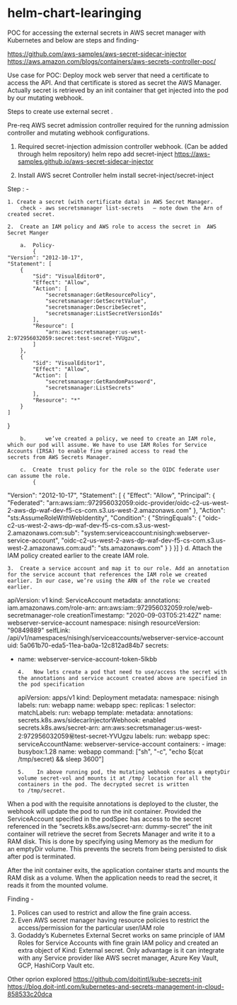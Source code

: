 # helm-chart-learinging

POC for accessing the external secrets in AWS secret manager with Kubernetes and below are steps and finding-

https://github.com/aws-samples/aws-secret-sidecar-injector
https://aws.amazon.com/blogs/containers/aws-secrets-controller-poc/

Use case for POC: Deploy mock web server that need a certificate to access the API. And that certificate is stored as secret the AWS Manager.
Actually secret is retrieved by an init container that get injected into the pod by our mutating webhook.

Steps to create use external secret .

Pre-req
AWS secret admission controller required for the running admission controller and mutating webhook configurations.

1. Required secret-injection admission controller webhook. (Can be added through helm repository)
   helm repo add secret-inject https://aws-samples.github.io/aws-secret-sidecar-injector

2. Install AWS secret Controller
   helm install secret-inject/secret-inject

Step : -

    1. Create a secret (with certificate data) in AWS Secret Manager.
    	check - aws secretsmanager list-secrets   — note down the Arn of created secret.

    2.  Create an IAM policy and AWS role to access the secret in  AWS Secret Manger

    	a. 	Policy-
    		{
    "Version": "2012-10-17",
    "Statement": [
        {
            "Sid": "VisualEditor0",
            "Effect": "Allow",
            "Action": [
                "secretsmanager:GetResourcePolicy",
                "secretsmanager:GetSecretValue",
                "secretsmanager:DescribeSecret",
                "secretsmanager:ListSecretVersionIds"
            ],
            "Resource": [
                "arn:aws:secretsmanager:us-west-2:972956032059:secret:test-secret-YVUgzu",
            ]
        },
        {
            "Sid": "VisualEditor1",
            "Effect": "Allow",
            "Action": [
                "secretsmanager:GetRandomPassword",
                "secretsmanager:ListSecrets"
            ],
            "Resource": "*"
        }
    ]

}

    	b.  	we’ve created a policy, we need to create an IAM role, which our pod will assume. We have to use IAM Roles for Service Accounts (IRSA) to enable fine grained access to read the 				secrets from AWS Secrets Manager.

    	c.	Create  trust policy for the role so the OIDC federate user can assume the role.
    		{

"Version": "2012-10-17",
"Statement": [
{
"Effect": "Allow",
"Principal": {
"Federated": "arn:aws:iam::972956032059:oidc-provider/oidc-c2-us-west-2-aws-dp-waf-dev-f5-cs-com.s3.us-west-2.amazonaws.com"
},
"Action": "sts:AssumeRoleWithWebIdentity",
"Condition": {
"StringEquals": {
"oidc-c2-us-west-2-aws-dp-waf-dev-f5-cs-com.s3.us-west-2.amazonaws.com:sub": "system:serviceaccount:nisingh:webserver-service-account",
"oidc-c2-us-west-2-aws-dp-waf-dev-f5-cs-com.s3.us-west-2.amazonaws.com:aud": "sts.amazonaws.com"
}
}
}]
}
d. Attach the IAM policy created earlier to the create IAM role.

    3. 	Create a service account and map it to our role. Add an annotation for the service account that references the IAM role we created earlier. In our case, we’re using the ARN of the role we created earlier.

apiVersion: v1
kind: ServiceAccount
metadata:
annotations:
iam.amazonaws.com/role-arn: arn:aws:iam::972956032059:role/web-secretmanager-role
creationTimestamp: "2020-09-03T05:21:42Z"
name: webserver-service-account
namespace: nisingh
resourceVersion: "90849889"
selfLink: /api/v1/namespaces/nisingh/serviceaccounts/webserver-service-account
uid: 5a061b70-eda5-11ea-ba0a-12c812ad84b7
secrets:

- name: webserver-service-account-token-5lkbb

      4.   Now lets create a pod that need to use/access the secret with the annotations and service account created above are specified in the pod specification

  apiVersion: apps/v1
  kind: Deployment
  metadata:
  namespace: nisingh
  labels:
  run: webapp
  name: webapp
  spec:
  replicas: 1
  selector:
  matchLabels:
  run: webapp
  template:
  metadata:
  annotations:
  secrets.k8s.aws/sidecarInjectorWebhook: enabled
  secrets.k8s.aws/secret-arn: arn:aws:secretsmanager:us-west-2:972956032059:secret:test-secret-YVUgzu
  labels:
  run: webapp
  spec:
  serviceAccountName: webserver-service-account
  containers: - image: busybox:1.28
  name: webapp
  command: ["sh", "-c", "echo $(cat /tmp/secret) && sleep 3600"]

      5. 	In above running pod, the mutating webhook creates a emptyDir volume secret-vol and mounts it at /tmp/ location for all the containers in the pod. The decrypted secret is written to /tmp/secret.

When a pod with the requisite annotations is deployed to the cluster, the webhook will update the pod to run the init container.
Provided the ServiceAccount specified in the podSpec has access to the secret referenced in the “secrets.k8s.aws/secret-arn: dummy-secret” the init container will retrieve the secret from Secrets Manager and write it to a RAM disk. This is done by specifying using Memory as the medium for an emptyDir volume. This prevents the secrets from being persisted to disk after pod is terminated.

After the init container exits, the application container starts and mounts the RAM disk as a volume. When the application needs to read the secret, it reads it from the mounted volume.

Finding -

1. Polices can used to restrict and allow the fine grain access.
2. Even AWS secret manager having resource policies to restrict the access/permission for the particular user/IAM role
3. Godaddy’s Kubernetes External Secret works on same principle of IAM Roles for Service Accounts with fine grain IAM policy and created an extra object of Kind: External secret. Only advantage is it can integrate with any Service provider like AWS secret manager, Azure Key Vault, GCP, HashiCorp Vault etc.

Other oprion explored
https://github.com/doitintl/kube-secrets-init
https://blog.doit-intl.com/kubernetes-and-secrets-management-in-cloud-858533c20dca
